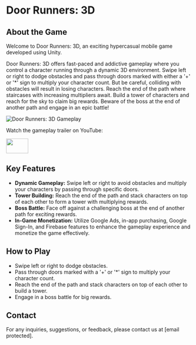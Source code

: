 
# Door Runners: 3D

## About the Game

Welcome to Door Runners: 3D, an exciting hypercasual mobile game developed using Unity.

Door Runners: 3D offers fast-paced and addictive gameplay where you control a character running through a dynamic 3D environment. Swipe left or right to dodge obstacles and pass through doors marked with either a '+' or '*' sign to multiply your character count. But be careful, colliding with obstacles will result in losing characters. Reach the end of the path where staircases with increasing multipliers await. Build a tower of characters and reach for the sky to claim big rewards. Beware of the boss at the end of another path and engage in an epic battle!

![Door Runners: 3D Gameplay](gameplay_screenshot.png)

Watch the gameplay trailer on YouTube:
<p> 
  <a href="https://youtu.be/jlY0Vip9vhk" target="_blank" rel="noreferrer"> <img src="https://upload.wikimedia.org/wikipedia/commons/0/09/YouTube_full-color_icon_%282017%29.svg" width="60" height="40"/> </a> 
</p>

## Key Features

- **Dynamic Gameplay:** Swipe left or right to avoid obstacles and multiply your characters by passing through specific doors.
- **Tower Building:** Reach the end of the path and stack characters on top of each other to form a tower with multiplying rewards.
- **Boss Battle:** Face off against a challenging boss at the end of another path for exciting rewards.
- **In-Game Monetization:** Utilize Google Ads, in-app purchasing, Google Sign-In, and Firebase features to enhance the gameplay experience and monetize the game effectively.

## How to Play

- Swipe left or right to dodge obstacles.
- Pass through doors marked with a '+' or '*' sign to multiply your character count.
- Reach the end of the path and stack characters on top of each other to build a tower.
- Engage in a boss battle for big rewards.

## Contact

For any inquiries, suggestions, or feedback, please contact us at [email protected].
